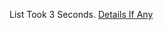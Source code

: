 List Took 3 Seconds.
[Details If Any](https://github.com/deathbybandaid/piholeparser/blob/master/RecentRunLogs/parsingscripts/LeadGenerator.md)

